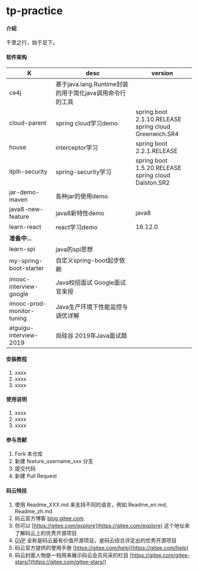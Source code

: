 # tp-practice

#### 介绍
千里之行，始于足下。

#### 软件架构

| K                         | desc                                   | version                                  |
| ------------------------- | -------------------------------------- | ---------------------------------------- |
| ce4j                      | 基于java.lang.Runtime封装的用于简化java调用命令行的工具 |                                          |
| cloud-parent              | spring cloud学习demo                     | spring boot 2.1.10.RELEASE <br/> spring cloud Greenwich.SR4 |
| house                     | interceptor学习                          | spring boot 2.2.1.RELEASE                |
| itplh-security            | spring-security学习                      | spring boot 1.5.20.RELEASE <br/> spring cloud Dalston.SR2|
| jar-demo-maven            | 各种jar的使用demo                           |                                          |
| java8-new-feature         | java8新特性demo                           | java8                                    |
| learn-react               | react学习demo                            | 16.12.0                                  |
| **准备中...**                |                                        |                                          |
| learn-spi                 | java的spi思想                             |                                          |
| my-spring-boot-starter    | 自定义spring-boot起步依赖                     |                                          |
| imooc-interview-google    | Java校招面试 Google面试官亲授                   |                                          |
| imooc-prod-monitor-tuning | Java生产环境下性能监控与调优详解                     |                                          |
| atguigu-interview-2019    | 尚硅谷 2019年Java面试题                       |                                          |


#### 安装教程

1.  xxxx
2.  xxxx
3.  xxxx

#### 使用说明

1.  xxxx
2.  xxxx
3.  xxxx

#### 参与贡献

1.  Fork 本仓库
2.  新建 feature_username_xxx 分支
3.  提交代码
4.  新建 Pull Request


#### 码云特技

1.  使用 Readme\_XXX.md 来支持不同的语言，例如 Readme\_en.md, Readme\_zh.md
2.  码云官方博客 [blog.gitee.com](https://blog.gitee.com)
3.  你可以 [https://gitee.com/explore](https://gitee.com/explore) 这个地址来了解码云上的优秀开源项目
4.  [GVP](https://gitee.com/gvp) 全称是码云最有价值开源项目，是码云综合评定出的优秀开源项目
5.  码云官方提供的使用手册 [https://gitee.com/help](https://gitee.com/help)
6.  码云封面人物是一档用来展示码云会员风采的栏目 [https://gitee.com/gitee-stars/](https://gitee.com/gitee-stars/)
